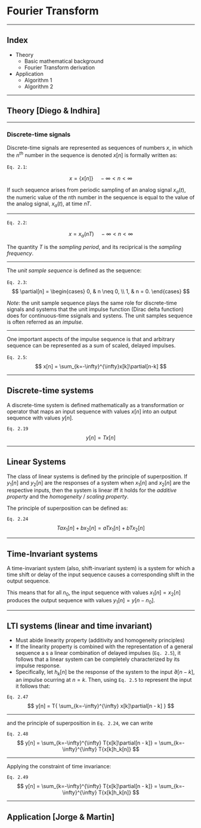 # Fourier Transform

---

## Index

+ Theory
    + Basic mathematical background
    + Fourier Transform derivation
+ Application
    + Algorithm 1
    + Algorithm 2

---

## Theory [Diego & Indhira]

---

### Discrete-time signals

Discrete-time signals are represented as sequences of numbers $x$, in which the $n^{th}$ number in the sequence is denoted $x[n]$ is formally written as:

`Eq. 2.1`:

$$
x = \{x [n] \} \quad -\infty < n < \infty
$$

If such sequence arises from periodic sampling of an analog signal $x_a(t)$, the numeric value of the nth number in the sequence is equal to the value of the analog signal, $x_a(t)$, at time $nT$.

---

`Eq. 2.2`:

$$
x = x_a(nT) \quad -\infty < n < \infty
$$

The quantity $T$ is the _sampling period_, and its reciprical is the _sampling frequency_.

---

The _unit sample sequence_ is defined as the sequence:

`Eq. 2.3`:
$$
\partial[n] =
\begin{cases}
  0, & n \neq 0, \\
  1, & n =  0.
\end{cases}
$$

_Note_: the unit sample sequence plays the same role for discrete-time signals and systems that the unit impulse function (Dirac delta function) does for continuous-time ssignals and systens. The unit samples sequence is often referred as an _impulse_.

---

One important aspects of the impulse sequence is that and arbitrary sequence can be represented as a sum of scaled, delayed impulses.

`Eq. 2.5`:
$$
x[n] = \sum_{k=-\infty}^{\infty}x[k]\partial[n-k]
$$

---

## Discrete-time systems

A discrete-time system is defined mathematically as a transformation or operator that maps an input sequence with values $x[n]$ into an output sequence with values $y[n]$.

`Eq. 2.19`
$$
y[n] = T{x[n]}
$$

---

## Linear Systems
The class of linear systems is defined by the principle of superposition. If $y_1[n]$ and $y_2[n]$ are the responses of a system when $x_1[n]$ and $x_2[n]$ are the respective inputs, then the system is linear iff it holds for the _additive property_ and the _homogeneity_ / _scaling property_.

The principle of superposition can be defined as:

`Eq. 2.24`
$$
T{ax_1[n] + bx_2[n]} = aT{x_1[n]} + bT{x_2[n]}
$$

---

## Time-Invariant systems

A time-invariant system (also, shift-invariant system) is a system for which a time shift or delay of the input sequence causes a corresponding shift in the output sequence.

This means that for all $n_0$, the input sequence with values $x_1[n] = x_2[n]$ produces the output sequence with values $y_1[n] = y[n-n_0]$.

---

## LTI systems (linear and time invariant)

+ Must abide linearity property (additivity and homogeneity principles)
+ If the linearity property is combined with the representation of a general sequence a s a linear combination of delayed impulses (`Eq. 2.5`), it follows that a linear system can be completely characterized by its impulse response.
+ Specifically, let $h_k[n]$ be the response of the system to the input $\partial[n-k]$, an impulse ocurring at $n = k$. Then, using `Eq. 2.5` to represent the input it follows that:

`Eq. 2.47`
$$
y[n] = T{ \sum_{k=-\infty}^{\infty} x[k]\partial[n - k] }
$$

---

and the principle of superposition in `Eq. 2.24`, we can write

`Eq. 2.48`
$$
y[n] = \sum_{k=-\infty}^{\infty} T{x[k]\partial[n - k]} = \sum_{k=-\infty}^{\infty} T{x[k]h_k[n]}
$$

---

Applying the constraint of time invariance:

`Eq. 2.49`
$$
y[n] = \sum_{k=-\infty}^{\infty} T{x[k]\partial[n - k]} = \sum_{k=-\infty}^{\infty} T{x[k]h_k[n]}
$$



---

## Application [Jorge & Martin]
